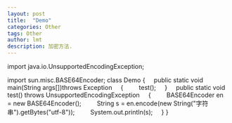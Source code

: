 ```yaml
---
layout: post
title:  "Demo"
categories: Other
tags: Other
author: lmt
description: 加密方法.
---
```


import java.io.UnsupportedEncodingException;

import sun.misc.BASE64Encoder;
class Demo
{
    public static void main(String args[])throws Exception
    {
        test();
    }
    public static void test() throws UnsupportedEncodingException
    {
        BASE64Encoder en = new BASE64Encoder();
        String s = en.encode(new String("字符串").getBytes("utf-8"));
        System.out.println(s);
    }
}
 
